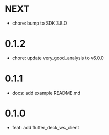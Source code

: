 # NEXT

- chore: bump to SDK 3.8.0

# 0.1.2

- chore: update very_good_analysis to v6.0.0

# 0.1.1

- docs: add example README.md

# 0.1.0

- feat: add flutter_deck_ws_client
